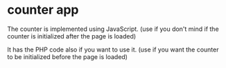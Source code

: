 # counter app
The counter is implemented using JavaScript. (use if you don't mind if the counter is initialized after the page is loaded)

It has the PHP code also if you want to use it. (use if you want the counter to be initialized before the page is loaded)
